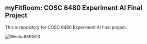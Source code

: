 ## myFitRoom: COSC 6480 Experiment AI Final Project
This is repository for COSC 6480 Experiment AI final project. 

![WechatIMG610](https://github.com/user-attachments/assets/20bf4aa4-d5f3-442e-9384-12e7d85b7c9d)
